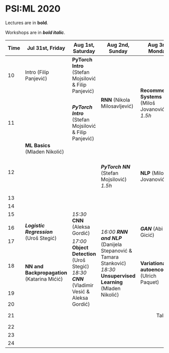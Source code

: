 # PSI:ML 2020

Lectures are in **bold**.

Workshops are in **_bold italic_**.

<table>
  <thead>
    <tr>
      <th>Time</th>
      <th>Jul 31st, Friday</th>
      <th>Aug 1st, Saturday</th>
      <th>Aug 2nd, Sunday</th>
      <th>Aug 3rd, Monday</th>
      <th>Aug 4th, Tuesday</th>
      <th>Aug 5th, Wednesday</th>
      <th>Aug 6th, Thursday</th>
      <th>Aug 7th, Friday</th>
      <th>Aug 8th, Saturday</th>
      <th>Aug 9th, Sunday</th>
      <th>Aug 10th, Monday</th>
    </tr>
  </thead>
  <tbody>
    <tr>
      <td>10</td>
      <td>Intro (Filip Panjević)</td>
      <td><b>PyTorch Intro</b> (Stefan Mojsilović & Filip Panjević)</td>
      <td rowspan=2><b>RNN</b> (Nikola Milosavljević)</td>
      <td rowspan=2><b>Recommender Systems</b> (Miloš Jovanović) <i>1.5h</i></td>
      <td rowspan=2><b>Ensemble methods (Boosting, Random Decision Forests)</b> (Predrag Tadić)</td>
      <td rowspan=4>
        <i>10:00</i> Industry demo session<br>
        <i>11:30</i> Academia session:<br>
          <i>11:30</i> Mladen Nikolić<br>
          <i>11:45</i> Predrag Tadić<br>
          <i>12:05</i> Miloš Jovanović<br>
          <i>12:25</i> Junhyung Park<br>
          <i>12:45</i> Jiri Matas<br>
          <i>13:05</i> Radim Spetlik<br>
      </td>
      <td rowspan=2><b>Leveraging self-supervision</b> (Relja Aranđelović)</td>
      <td rowspan=2><b>Machine Learning in Geometric Computer Vision</b> (Filip Panjević)</td>
      <td rowspan=2><b>Machine Learning Hardware</b> (Uglješa Milić)</td>
      <td rowspan=2><b>6D object pose estimation in RGB images</b> (Slobodan Ilić)</td>
    </tr>
      <td>11</td>
      <td rowspan=3><b>ML Basics</b> (Mladen Nikolić)</td>
      <td><b><i>PyTorch Intro</i></b> (Stefan Mojsilović & Filip Panjević)</td>
    </tr>
    <tr>
      <td>12</td>
      <td></td>
      <td rowspan=2><b><i>PyTorch NN</i></b> (Stefan Mojsilović) <i>1.5h</i></td>
      <td rowspan=2><b>NLP</b> (Miloš Jovanović)</td>
      <td rowspan=2><b>GAN</b> (Goran Dubajić)</td>
      <td><b>Gaussian processes</b> (Nikola Popović)</td>
    </tr>
    <tr>
      <td>13</td>
    </tr>
    <tr>
      <td>14</td>
    </tr>
    <tr>
      <td>15</td>
      <td></td>
      <td rowspan=2><i>15:30</i> <b>CNN</b> (Aleksa Gordić)<br>
      <td colspan=2></td>
      <td rowspan=3><b>Reinforcement Learning</b> (Miloš Jordanski)</td>
      <td colspan=5></td>
      <td rowspan=5>Project presentations</td>
    </tr>
    <tr>
      <td>16</td>
      <td rowspan=2><b><i>Logistic Regression</i></b> (Uroš Stegić)</td>
      <td rowspan=5>
        <i>16:00</i> <b><i>RNN and NLP</i></b> (Danijela Stepanović & Tamara Stanković)<br>
        <i>18:30</i> <b>Unsupervised Learning</b> (Mladen Nikolić)
      </td>
      <td rowspan=2><b><i>GAN</i></b> (Abi Gicić)</td>
    </tr>
    <tr>
      <td>17</td>
      <td rowspan=4>
        <i>17:00</i> <b>Object Detection</b> (Uroš Stegić)
        <i>18:30</i> <b><i>CNN</i></b> (Vladimir Vesić & Aleksa Gordić)
      </td>
    </tr>
    <tr>
      <td>18</td>
      <td rowspan=2><b>NN and Backpropagation</b> (Katarina Mićić)</td>
      <td rowspan=2><b>Variational autoencoders</b> (Ulrich Paquet)</td>
      <td rowspan=2><b><i>Reinforcement Learning</i></b> (Miloš Brzaković)</td>
    </tr>
    <tr>
      <td>19</td>
    </tr>
    <tr>
      <td>20</td>
    </tr>
    <tr>
      <td>21</td>
      <td colspan=3></td>
      <td colspan=2 align="center">Talk about projects</td>
      <td>Projects kickoff</td>
      <td colspan=4 align="center">Project related scrum</td>      
    </tr>
    <tr>
      <td>22</td>
    </tr>
    <tr>
      <td>23</td>
    </tr>
    <tr>
      <td>24</td>
    </tr>
  </tbody>
</table>
